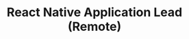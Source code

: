 ---
title: "React Native Application Lead (Remote)"
about: "As a React Native Application Lead, you will lead a team of interns to build mobile applications using React Native, a popular framework for building cross-platform apps. You will contribute to the creation of mobile applications that will be core to scaling Kiran Foundation's reach."
startDate: "Start Date: Immediate"
join : "Immediate Start" 
team : "Build a community team to drive local change."
event : "Organize events • Recruit volunteers • Lead meetings" 
duration: "Duration: 12 Months"
timeCommitment: "Average : 5-10 hr/week"
teamSize: "Team Size: 3-5"
responsibilities: |
  - Mentor a team of developers, designers, and testers (Interns)
  - Perform code and functionality reviews
  - Coach and lead the team in an Agile environment
  - Facilitate sprint planning, daily standups, and sprint demos
  - Deliver state-of-the-art iOS/Android apps
  - Implement modern UI with Firebase backend
requirements: |
  - Experience with developing React Native mobile applications
  - Strong problem-solving skills and attention to detail
  - Self-driven, go-getter attitude
  - Knowledge of Agile methodology is desirable but not required

url: "react-native-application-lead"
---